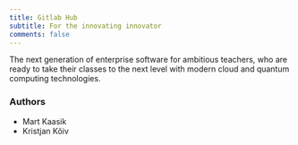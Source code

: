 ```yaml
---
title: Gitlab Hub
subtitle: For the innovating innovator
comments: false
---
```


The next generation of enterprise software for ambitious teachers, who are ready to take their classes to the next level with modern cloud and quantum computing technologies.  

### Authors

- Mart Kaasik
- Kristjan Kõiv
